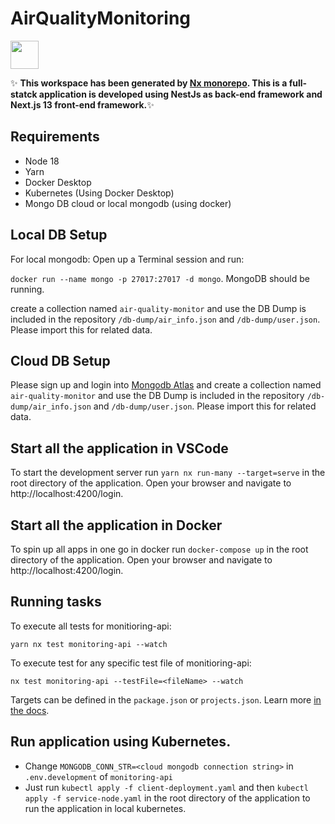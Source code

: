 # AirQualityMonitoring

<a alt="Nx logo" href="https://nx.dev" target="_blank" rel="noreferrer"><img src="https://raw.githubusercontent.com/nrwl/nx/master/images/nx-logo.png" width="45"></a>

✨ **This workspace has been generated by [Nx monorepo](https://nx.dev). This is a full-statck application is developed using NestJs as back-end framework and Next.js 13 front-end framework.**✨

## Requirements
- Node 18
- Yarn
- Docker Desktop
- Kubernetes (Using Docker Desktop)
- Mongo DB cloud or local mongodb (using docker)

## Local DB Setup
For local mongodb: Open up a Terminal session and run:

`docker run --name mongo -p 27017:27017 -d mongo`. MongoDB should be running.

create a collection named `air-quality-monitor` and use the DB Dump is included in the repository `/db-dump/air_info.json` and `/db-dump/user.json`. Please import this for related data.

## Cloud DB Setup
Please sign up and login into [Mongodb Atlas](https://www.mongodb.com/atlas/database) and create a collection named `air-quality-monitor` and use the DB Dump is included in the repository `/db-dump/air_info.json` and `/db-dump/user.json`. Please import this for related data.

## Start all the application in VSCode
To start the development server run `yarn nx run-many --target=serve` in the root directory of the application. Open your browser and navigate to http://localhost:4200/login.

## Start all the application in Docker
To spin up all apps in one go in docker run `docker-compose up` in the root directory of the application. Open your browser and navigate to http://localhost:4200/login.


## Running tasks

To execute all tests for monitioring-api:

```
yarn nx test monitoring-api --watch
```

To execute test for any specific test file of monitioring-api:

```
nx test monitoring-api --testFile=<fileName> --watch
```

Targets can be defined in the `package.json` or `projects.json`. Learn more [in the docs](https://nx.dev/core-features/run-tasks).

## Run application using Kubernetes.
- Change `MONGODB_CONN_STR=<cloud mongodb connection string>` in `.env.development` of `monitoring-api`
- Just run `kubectl apply -f client-deployment.yaml` and then `kubectl apply -f service-node.yaml` in the root directory of the application to run the application in local kubernetes.

